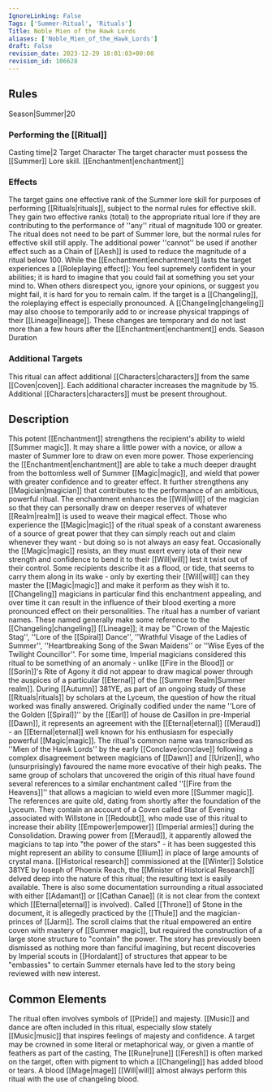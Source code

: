 ```yaml
---
IgnoreLinking: False
Tags: ['Summer-Ritual', 'Rituals']
Title: Noble Mien of the Hawk Lords
aliases: ['Noble_Mien_of_the_Hawk_Lords']
draft: False
revision_date: 2023-12-29 18:01:03+00:00
revision_id: 106628
---
```


## Rules
Season|Summer|20
### Performing the [[Ritual]]
Casting time|2 Target Character The target character must possess the [[Summer]] Lore skill.
[[Enchantment|enchantment]] 
### Effects
The target gains one effective rank of the Summer lore skill for purposes of performing [[Rituals|rituals]], subject to the normal rules for effective skill. 
They gain two effective ranks (total) to the appropriate ritual lore if they are contributing to the performance of ''any'' ritual of magnitude 100 or greater. The ritual does not need to be part of Summer lore, but the normal rules for effective skill still apply. The additional power ''cannot'' be used if another effect such as a Chain of [[Aesh]] is used to reduce the magnitude of a ritual below 100.
While the [[Enchantment|enchantment]] lasts the target experiences a [[Roleplaying effect]]: You feel supremely confident in your abilities; it is hard to imagine that you could fail at something you set your mind to. When others disrespect you, ignore your opinions, or suggest you might fail,  it is hard for you to remain calm.
If the target is a [[Changeling]], the roleplaying effect is especially pronounced. A [[Changeling|changeling]] may also choose to temporarily add to or increase physical trappings of their [[Lineage|lineage]]. These changes are temporary and do not last more than a few hours after the [[Enchantment|enchantment]] ends.
Season Duration
### Additional Targets
This ritual can affect additional [[Characters|characters]] from the same [[Coven|coven]]. Each additional character increases the magnitude by 15. Additional [[Characters|characters]] must be present throughout.
## Description
This potent [[Enchantment]] strengthens the recipient's ability to wield [[Summer magic]]. It may share a little power with a novice, or allow a master of Summer lore to draw on even more power. Those experiencing the [[Enchantment|enchantment]] are able to take a much deeper draught from the bottomless well of Summer [[Magic|magic]], and wield that power with greater confidence and to greater effect.
It further strengthens any [[Magician|magician]] that contributes to the performance of an ambitious, powerful ritual. The enchantment enhances the [[Will|will]] of the magician so that they can personally draw on deeper reserves of whatever [[Realm|realm]] is used to weave their magical effect. Those who experience the [[Magic|magic]] of the ritual speak of a constant awareness of a source of great power that they can simply reach out and claim whenever they want - but doing so is not always an easy feat. Occasionally the [[Magic|magic]] resists, an they must exert every iota of their new strength and confidence to bend it to their [[Will|will]] lest it twist out of their control. Some recipients describe it as a flood, or tide, that seems to carry them along in its wake - only by exerting their [[Will|will]] can they master the [[Magic|magic]] and make it perform as they wish it to. [[Changeling]] magicians in particular find this enchantment appealing, and over time it can result in the influence of their blood exerting a more pronounced effect on their personalities.
The ritual has a number of variant names. These named generally make some reference to the [[Changeling|changeling]] [[Lineage]]; it may be ''Crown of the Majestic Stag'', ''Lore of the [[Spiral]] Dance'', ''Wrathful Visage of the Ladies of Summer'', ''Heartbreaking Song of the Swan Maidens'' or ''Wise Eyes of the Twilight Councillor''. For some time, Imperial magicians considered this ritual to be something of an anomaly - unlike [[Fire in the Blood]] or [[Sorin]]'s Rite of Agony it did not appear to draw magical power through the auspices of a particular [[Eternal]] of the [[Summer Realm|Summer realm]]. During [[Autumn]] 381YE, as part of an ongoing study of these [[Rituals|rituals]] by scholars at the Lyceum, the question of how the ritual worked was finally answered. Originally codified under the name ''Lore of the Golden [[Spiral]]'' by the [[Earl]] of house de Casillon in pre-Imperial [[Dawn]], it represents an agreement with the [[Eternal|eternal]] [[Meraud]] - an [[Eternal|eternal]] well known for his enthusiasm for especially powerful [[Magic|magic]]. The ritual's common name was transcribed as ''Mien of the Hawk Lords'' by the early [[Conclave|conclave]] following a complex disagreement between magicians of [[Dawn]] and [[Urizen]], who (unsurprisingly) favoured the name more evocative of their high peaks.
The same group of scholars that uncovered the origin of this ritual have found several references to a similar enchantment called ''[[Fire from the Heavens]]'' that allows a magician to wield even more [[Summer magic]]. The references are quite old, dating from shortly after the foundation of the Lyceum. They contain an account of a Coven called Star of Evening ,associated with Willstone in [[Redoubt]], who made use of this ritual to increase their ability [[Empower|empower]] [[Imperial armies]] during the Consolidation. Drawing power from [[Meraud]], it apparently allowed the magicians to tap into "the power of the stars" - it has been suggested this might represent an ability to consume [[Ilium]] in place of large amounts of crystal mana.  [[Historical research]] commissioned at the [[Winter]] Solstice 381YE by Ioseph of Phoenix Reach, the [[Minister of Historical Research]] delved deep into the nature of this ritual; the resulting text is easily available.
There is also some documentation surrounding a ritual associated with either [[Adamant]] or [[Cathan Canae]] (it is not clear from the context which [[Eternal|eternal]] is involved). Called [[Throne]] of Stone in the document, it is allegedly practiced by the [[Thule]] and the magician-princes of [[Jarm]]. The scroll claims that the ritual empowered an entire coven with mastery of [[Summer magic]], but required the construction of a large stone structure to "contain" the power. The story has previously been dismissed as nothing more than fanciful imagining, but recent discoveries by Imperial scouts in [[Hordalant]] of structures that appear to be "embassies" to certain Summer eternals have led to the story being reviewed with new interest.
## Common Elements
The ritual often involves symbols of [[Pride]] and majesty. [[Music]] and dance are often included in this ritual, especially slow stately [[Music|music]] that inspires feelings of majesty and confidence. A target may be crowned in some literal or metaphorical way, or given a mantle of feathers as part of the casting, The [[Rune|rune]] [[Feresh]] is often marked on the target, often with pigment to which a [[Changeling]] has added blood or tears. A blood [[Mage|mage]] [[Will|will]] almost always perform this ritual with the use of changeling blood.